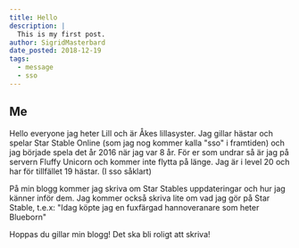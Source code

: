 ```yaml
---
title: Hello
description: |
  This is my first post.
author: SigridMasterbard
date_posted: 2018-12-19
tags:
  - message
  - sso
---
```


## Me

Hello everyone jag heter Lill och är Åkes lillasyster. Jag gillar hästar och spelar Star Stable Online (som jag nog kommer kalla "sso" i framtiden) och jag började spela det år 2016 när jag var 8 år. För er som undrar så är jag på servern Fluffy Unicorn och kommer inte flytta på länge.  Jag är i level 20 och har för tillfället 19 hästar. (I sso såklart) 

På min blogg kommer jag skriva om Star Stables uppdateringar och hur jag känner inför dem. Jag kommer också skriva lite om vad jag gör på Star Stable, t.e.x: "Idag köpte jag en fuxfärgad hannoveranare som heter Blueborn"

Hoppas du gillar min blogg! Det ska bli roligt att skriva!
